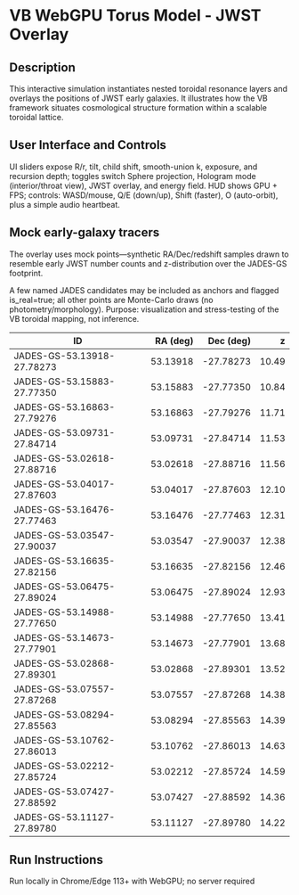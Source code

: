 
<h1>VB WebGPU Torus Model - JWST Overlay</h1>

<h2>Description</h2>
<p>This interactive simulation instantiates nested toroidal resonance layers and overlays the positions of JWST early galaxies. It illustrates how the VB framework situates cosmological structure formation within a scalable toroidal lattice.</p>

<h2>User Interface and Controls</h2>
<p>UI sliders expose R/r, tilt, child shift, smooth-union k, exposure, and recursion depth; toggles switch Sphere projection, Hologram mode (interior/throat view), JWST overlay, and energy field. HUD shows GPU + FPS; controls: WASD/mouse, Q/E (down/up), Shift (faster), O (auto-orbit), plus a simple audio heartbeat. 

<h2>Mock early-galaxy tracers</h2>
<p>The overlay uses mock points—synthetic RA/Dec/redshift samples drawn to resemble early JWST number counts and z-distribution over the JADES-GS footprint.</p> <p>A few named JADES candidates may be included as anchors and flagged is_real=true; all other points are Monte-Carlo draws (no photometry/morphology). Purpose: visualization and stress-testing of the VB toroidal mapping, not inference.</p>



| ID                         | RA (deg) | Dec (deg) |     z |
| -------------------------- | -------: | --------: | ----: |
| JADES-GS-53.13918-27.78273 | 53.13918 | -27.78273 | 10.49 |
| JADES-GS-53.15883-27.77350 | 53.15883 | -27.77350 | 10.84 |
| JADES-GS-53.16863-27.79276 | 53.16863 | -27.79276 | 11.71 |
| JADES-GS-53.09731-27.84714 | 53.09731 | -27.84714 | 11.53 |
| JADES-GS-53.02618-27.88716 | 53.02618 | -27.88716 | 11.56 |
| JADES-GS-53.04017-27.87603 | 53.04017 | -27.87603 | 12.10 |
| JADES-GS-53.16476-27.77463 | 53.16476 | -27.77463 | 12.31 |
| JADES-GS-53.03547-27.90037 | 53.03547 | -27.90037 | 12.38 |
| JADES-GS-53.16635-27.82156 | 53.16635 | -27.82156 | 12.46 |
| JADES-GS-53.06475-27.89024 | 53.06475 | -27.89024 | 12.93 |
| JADES-GS-53.14988-27.77650 | 53.14988 | -27.77650 | 13.41 |
| JADES-GS-53.14673-27.77901 | 53.14673 | -27.77901 | 13.68 |
| JADES-GS-53.02868-27.89301 | 53.02868 | -27.89301 | 13.52 |
| JADES-GS-53.07557-27.87268 | 53.07557 | -27.87268 | 14.38 |
| JADES-GS-53.08294-27.85563 | 53.08294 | -27.85563 | 14.39 |
| JADES-GS-53.10762-27.86013 | 53.10762 | -27.86013 | 14.63 |
| JADES-GS-53.02212-27.85724 | 53.02212 | -27.85724 | 14.59 |
| JADES-GS-53.07427-27.88592 | 53.07427 | -27.88592 | 14.36 |
| JADES-GS-53.11127-27.89780 | 53.11127 | -27.89780 | 14.22 |


<h2>Run Instructions</h2>
<p>Run locally in Chrome/Edge 113+ with WebGPU; no server required</p>

